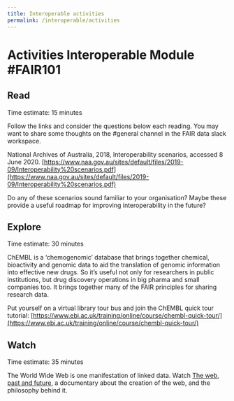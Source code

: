 ```yaml
---
title: Interoperable activities
permalink: /interoperable/activities
---
```


# Activities Interoperable Module #FAIR101 

## Read
Time estimate: 15 minutes

Follow the links and consider the questions below each reading. You may want to share some thoughts on the #general channel 
in the FAIR data slack workspace.

National Archives of Australia, 2018, Interoperability scenarios, accessed 8 June 2020. 
[https://www.naa.gov.au/sites/default/files/2019-09/Interoperability%20scenarios.pdf](https://www.naa.gov.au/sites/default/files/2019-09/Interoperability%20scenarios.pdf)

Do any of these scenarios sound familiar to your organisation? Maybe these provide a useful roadmap for improving interoperability 
in the future?


## Explore
Time estimate: 30 minutes

ChEMBL is a ‘chemogenomic’ database that brings together chemical, bioactivity and genomic data to aid the translation of 
genomic information into effective new drugs. So it’s useful not only for researchers in public institutions, but drug discovery 
operations in big pharma and small companies too. It brings together many of the FAIR principles for sharing research data.

Put yourself on a virtual library tour bus and join the ChEMBL quick tour tutorial: 
[https://www.ebi.ac.uk/training/online/course/chembl-quick-tour/](https://www.ebi.ac.uk/training/online/course/chembl-quick-tour/)


## Watch
Time estimate:  35 minutes

The World Wide Web is one manifestation of linked data. Watch [The web, past and future](https://youtu.be/cCE2EyV_IiY), 
a documentary about the creation of the web, and the philosophy behind it.

